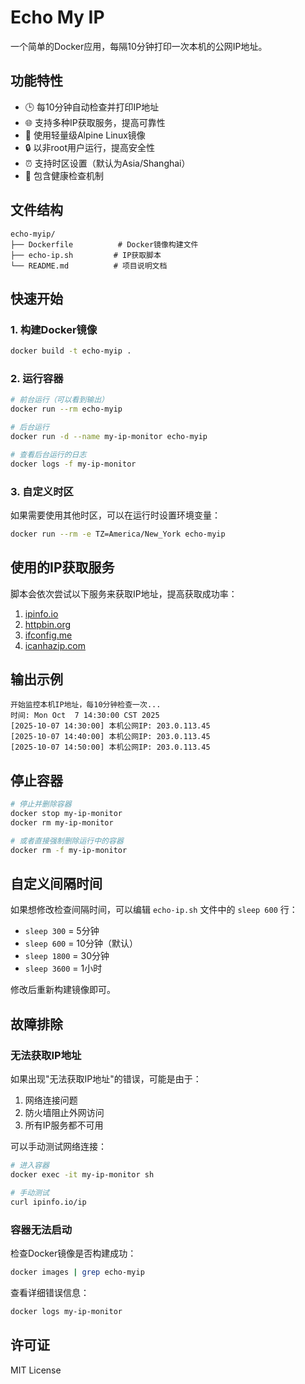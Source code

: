 # Echo My IP

一个简单的Docker应用，每隔10分钟打印一次本机的公网IP地址。

## 功能特性

- 🕒 每10分钟自动检查并打印IP地址
- 🌐 支持多种IP获取服务，提高可靠性
- 🐳 使用轻量级Alpine Linux镜像
- 🔒 以非root用户运行，提高安全性
- ⏰ 支持时区设置（默认为Asia/Shanghai）
- 💚 包含健康检查机制

## 文件结构

```
echo-myip/
├── Dockerfile          # Docker镜像构建文件
├── echo-ip.sh         # IP获取脚本
└── README.md          # 项目说明文档
```

## 快速开始

### 1. 构建Docker镜像

```bash
docker build -t echo-myip .
```

### 2. 运行容器

```bash
# 前台运行（可以看到输出）
docker run --rm echo-myip

# 后台运行
docker run -d --name my-ip-monitor echo-myip

# 查看后台运行的日志
docker logs -f my-ip-monitor
```

### 3. 自定义时区

如果需要使用其他时区，可以在运行时设置环境变量：

```bash
docker run --rm -e TZ=America/New_York echo-myip
```

## 使用的IP获取服务

脚本会依次尝试以下服务来获取IP地址，提高获取成功率：

1. [ipinfo.io](https://ipinfo.io/ip)
2. [httpbin.org](https://httpbin.org/ip)
3. [ifconfig.me](https://ifconfig.me)
4. [icanhazip.com](https://icanhazip.com)

## 输出示例

```
开始监控本机IP地址，每10分钟检查一次...
时间: Mon Oct  7 14:30:00 CST 2025
[2025-10-07 14:30:00] 本机公网IP: 203.0.113.45
[2025-10-07 14:40:00] 本机公网IP: 203.0.113.45
[2025-10-07 14:50:00] 本机公网IP: 203.0.113.45
```

## 停止容器

```bash
# 停止并删除容器
docker stop my-ip-monitor
docker rm my-ip-monitor

# 或者直接强制删除运行中的容器
docker rm -f my-ip-monitor
```

## 自定义间隔时间

如果想修改检查间隔时间，可以编辑 `echo-ip.sh` 文件中的 `sleep 600` 行：

- `sleep 300` = 5分钟
- `sleep 600` = 10分钟（默认）
- `sleep 1800` = 30分钟
- `sleep 3600` = 1小时

修改后重新构建镜像即可。

## 故障排除

### 无法获取IP地址

如果出现"无法获取IP地址"的错误，可能是由于：

1. 网络连接问题
2. 防火墙阻止外网访问
3. 所有IP服务都不可用

可以手动测试网络连接：

```bash
# 进入容器
docker exec -it my-ip-monitor sh

# 手动测试
curl ipinfo.io/ip
```

### 容器无法启动

检查Docker镜像是否构建成功：

```bash
docker images | grep echo-myip
```

查看详细错误信息：

```bash
docker logs my-ip-monitor
```

## 许可证

MIT License